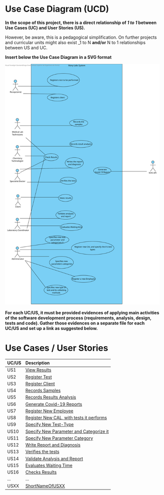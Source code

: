 # Use Case Diagram (UCD)

**In the scope of this project, there is a direct relationship of _1 to 1_ between Use Cases (UC) and User Stories (US).**

However, be aware, this is a pedagogical simplification. On further projects and curricular units might also exist _1 to N **and/or** N to 1 relationships between US and UC.

**Insert below the Use Case Diagram in a SVG format**

![DUC](Teste.svg)


**For each UC/US, it must be provided evidences of applying main activities of the software development process (requirements, analysis, design, tests and code). Gather those evidences on a separate file for each UC/US and set up a link as suggested below.**

# Use Cases / User Stories
| UC/US  | Description                                                               |                   
|:----|:------------------------------------------------------------------------|
| US1 | [View Results](US1/US1.md)   |
| US2 | [Register Test](US2/US2.md)  |
| US3 | [Register Client](US3/US3.md)|
| US4 | [Records Samples](US4/US4.md)|
| US5 | [Records Results Analysis](US5/US5.md)|
| US6 | [Generate Covid-19 Reports](US6/US6.md)|
|US7|[Register New Employee](US7/US7.md)|
|US8|[Register New CAL, with tests it performs](US8/US8.md)|
|US9|[Specify New Test-Type](US9/US9.md)|
|US10|[Specify New Parameter and Categorize it](US10/US10.md)|
|US11|[Specify New Parameter Category](US11/US11.md)|
|US12|[Write Report and Diagnosis](US12/US12.md)|
|US13|[Verifies the tests](US13/US13.md)|
|US14|[Validate Analysis and Report](US14/US14.md)|
|US15|[Evaluates Waiting Time](US15/US15.md)|
|US16|[Checks Results](US16/US16.md)|
| ... | ...|
| USXX | [ShortNameOfUSXX](USXX/USXX.md)|
